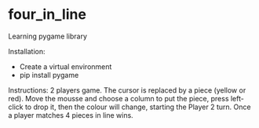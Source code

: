 # four_in_line
Learning pygame library



Installation:
 - Create a virtual environment
 - pip install pygame
 
Instructions:
2 players game. The cursor is replaced by a piece (yellow or red). 
Move the mousse and choose a column to put the piece, press left-click to drop it,
then the colour will change, starting the Player 2 turn.
Once a player matches 4 pieces in line wins.
